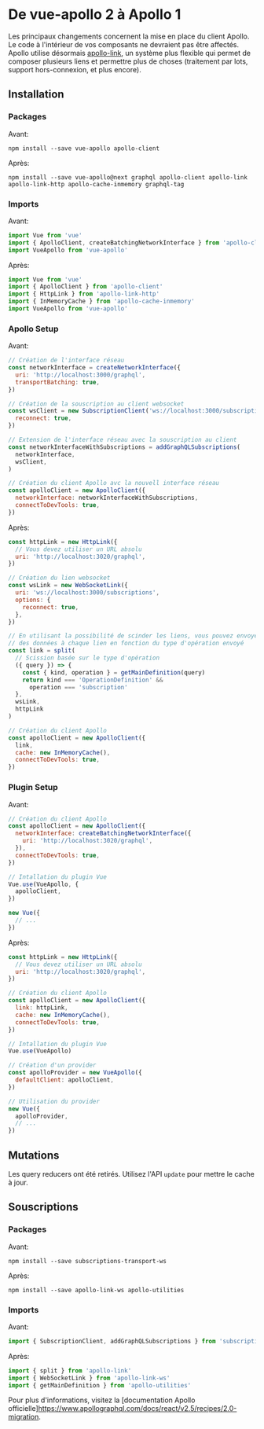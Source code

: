 # De vue-apollo 2 à Apollo 1

Les principaux changements concernent la mise en place du client Apollo. Le code à l'intérieur de vos composants ne devraient pas être affectés. Apollo utilise désormais [apollo-link](https://github.com/apollographql/apollo-link), un système plus flexible qui permet de composer plusieurs liens et permettre plus de choses (traitement par lots, support hors-connexion, et plus encore).

## Installation

### Packages

Avant:

```
npm install --save vue-apollo apollo-client
```

Après:

```
npm install --save vue-apollo@next graphql apollo-client apollo-link apollo-link-http apollo-cache-inmemory graphql-tag
```

### Imports

Avant:

```js
import Vue from 'vue'
import { ApolloClient, createBatchingNetworkInterface } from 'apollo-client'
import VueApollo from 'vue-apollo'
```

Après:

```js
import Vue from 'vue'
import { ApolloClient } from 'apollo-client'
import { HttpLink } from 'apollo-link-http'
import { InMemoryCache } from 'apollo-cache-inmemory'
import VueApollo from 'vue-apollo'
```

### Apollo Setup

Avant:

```js
// Création de l'interface réseau
const networkInterface = createNetworkInterface({
  uri: 'http://localhost:3000/graphql',
  transportBatching: true,
})

// Création de la souscription au client websocket
const wsClient = new SubscriptionClient('ws://localhost:3000/subscriptions', {
  reconnect: true,
})

// Extension de l'interface réseau avec la souscription au client
const networkInterfaceWithSubscriptions = addGraphQLSubscriptions(
  networkInterface,
  wsClient,
)

// Création du client Apollo avc la nouvell interface réseau
const apolloClient = new ApolloClient({
  networkInterface: networkInterfaceWithSubscriptions,
  connectToDevTools: true,
})
```

Après:

```js
const httpLink = new HttpLink({
  // Vous devez utiliser un URL absolu
  uri: 'http://localhost:3020/graphql',
})

// Création du lien websocket
const wsLink = new WebSocketLink({
  uri: 'ws://localhost:3000/subscriptions',
  options: {
    reconnect: true,
  },
})

// En utilisant la possibilité de scinder les liens, vous pouvez envoyer
// des données à chaque lien en fonction du type d'opération envoyé
const link = split(
  // Scission basée sur le type d'opération
  ({ query }) => {
    const { kind, operation } = getMainDefinition(query)
    return kind === 'OperationDefinition' &&
      operation === 'subscription'
  },
  wsLink,
  httpLink
)

// Création du client Apollo
const apolloClient = new ApolloClient({
  link,
  cache: new InMemoryCache(),
  connectToDevTools: true,
})
```

### Plugin Setup

Avant:

```js
// Création du client Apollo
const apolloClient = new ApolloClient({
  networkInterface: createBatchingNetworkInterface({
    uri: 'http://localhost:3020/graphql',
  }),
  connectToDevTools: true,
})

// Intallation du plugin Vue
Vue.use(VueApollo, {
  apolloClient,
})

new Vue({
  // ...
})
```

Après:

```js
const httpLink = new HttpLink({
  // Vous devez utiliser un URL absolu
  uri: 'http://localhost:3020/graphql',
})

// Création du client Apollo
const apolloClient = new ApolloClient({
  link: httpLink,
  cache: new InMemoryCache(),
  connectToDevTools: true,
})

// Intallation du plugin Vue
Vue.use(VueApollo)

// Création d'un provider
const apolloProvider = new VueApollo({
  defaultClient: apolloClient,
})

// Utilisation du provider
new Vue({
  apolloProvider,
  // ...
})
```

## Mutations

Les query reducers ont été retirés. Utilisez l'API `update` pour mettre le cache à jour.

## Souscriptions

### Packages

Avant:

```
npm install --save subscriptions-transport-ws
```

Après:

```
npm install --save apollo-link-ws apollo-utilities
```

### Imports

Avant:

```js
import { SubscriptionClient, addGraphQLSubscriptions } from 'subscriptions-transport-ws'
```

Après:

```js
import { split } from 'apollo-link'
import { WebSocketLink } from 'apollo-link-ws'
import { getMainDefinition } from 'apollo-utilities'
```

Pour plus d'informations, visitez la [documentation Apollo officielle]https://www.apollographql.com/docs/react/v2.5/recipes/2.0-migration.